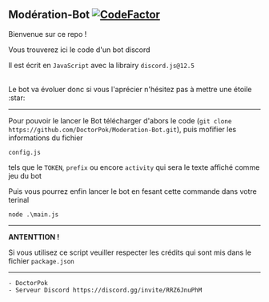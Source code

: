## Modération-Bot [![CodeFactor](https://www.codefactor.io/repository/github/doctorpok42/moderation-bot/badge/main)](https://www.codefactor.io/repository/github/doctorpok42/moderation-bot/overview/main)


Bienvenue sur ce repo !

Vous trouverez ici le code d'un bot discord

Il est écrit en `JavaScript` avec la librairy `discord.js@12.5`

<br>
Le bot va évoluer donc si vous l'aprécier n'hésitez pas à mettre une étoile :star:
<hr>

Pour pouvoir le lancer le Bot télécharger d'abors le code (`git clone https://github.com/DoctorPok/Moderation-Bot.git`), puis mofifier les informations du fichier
```
config.js
``` 
tels que le `TOKEN`, `prefix` ou encore `activity` qui sera le texte affiché comme jeu du bot

Puis vous pourrez enfin lancer le bot en fesant cette commande dans votre terinal 
```
node .\main.js
```
<hr>
<strong>ANTENTTION ! </strong>



Si vous utilisez ce script veuiller respecter les crédits qui sont mis dans le fichier `package.json`
<hr>

```Js
- DoctorPok
- Serveur Discord https://discord.gg/invite/RRZ6JnuPhM
```
